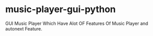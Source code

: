 # music-player-gui-python
GUI Music Player Which Have Alot OF Features Of Music Player and autonext Feature.
